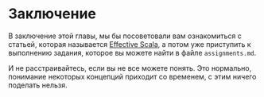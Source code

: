 Заключение
==========
В заключение этой главы, мы бы посоветовали вам ознакомиться с статьей,
которая называется [Effective Scala][effective-scala], а потом уже
приступить к выполнению задания, которое вы можете найти в файле
`assignments.md`.

И не расстраивайтесь, если вы не все можете понять. Это нормально,
понимание некоторых концепций приходит со временем, с этим ничего
поделать нельзя.

[effective-scala]: http://twitter.github.io/effectivescala/

